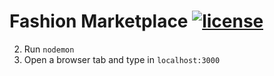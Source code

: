 # Fashion Marketplace [![license](https://img.shields.io/github/license/DAVFoundation/captain-n3m0.svg?style=flat-square)](https://github.com/subhamb123/FashionMarketplace/blob/main/LICENSE)

2. Run `nodemon`
3. Open a browser tab and type in `localhost:3000`
